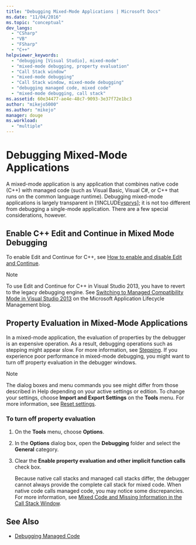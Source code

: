 ```yaml
---
title: "Debugging Mixed-Mode Applications | Microsoft Docs"
ms.date: "11/04/2016"
ms.topic: "conceptual"
dev_langs:
  - "CSharp"
  - "VB"
  - "FSharp"
  - "C++"
helpviewer_keywords:
  - "debugging [Visual Studio], mixed-mode"
  - "mixed-mode debugging, property evaluation"
  - "Call Stack window"
  - "mixed-mode debugging"
  - "Call Stack window, mixed-mode debugging"
  - "debugging managed code, mixed code"
  - "mixed-mode debugging, call stack"
ms.assetid: 60e34477-ae4e-48c7-9093-3e37f72e1bc3
author: "mikejo5000"
ms.author: "mikejo"
manager: douge
ms.workload:
  - "multiple"
---
```

# Debugging Mixed-Mode Applications
A mixed-mode application is any application that combines native code (C++) with managed code (such as Visual Basic, Visual C#, or C++ that runs on the common language runtime). Debugging mixed-mode applications is largely transparent in [!INCLUDE[vsprvs](../code-quality/includes/vsprvs_md.md)]; it is not too different from debugging a single-mode application. There are a few special considerations, however.

## Enable C++ Edit and Continue in Mixed Mode Debugging

To enable Edit and Continue for C++, see [How to enable and disable Edit and Continue](../debugger/how-to-enable-and-disable-edit-and-continue.md).

> [!NOTE]
> To use Edit and Continue for C++ in Visual Studio 2013, you have to revert to the legacy debugging engine. See [Switching to Managed Compatibility Mode in Visual Studio 2013](https://blogs.msdn.microsoft.com/devops/2013/10/16/switching-to-managed-compatibility-mode-in-visual-studio-2013/) on the  Microsoft Application Lifecycle Management blog.

## Property Evaluation in Mixed-Mode Applications
 In a mixed-mode application, the evaluation of properties by the debugger is an expensive operation. As a result, debugging operations such as stepping might appear slow. For more information, see [Stepping](https://docs.microsoft.com/previous-versions/visualstudio/visual-studio-2010/ek13f001(v=vs.100)). If you experience poor performance in mixed-mode debugging, you might want to turn off property evaluation in the debugger windows.

> [!NOTE]
> The dialog boxes and menu commands you see might differ from those described in Help depending on your active settings or edition. To change your settings, choose **Import and Export Settings** on the **Tools** menu. For more information, see [Reset settings](../ide/environment-settings.md#reset-settings).

### To turn off property evaluation

1. On the **Tools** menu, choose **Options**.

2. In the **Options** dialog box, open the **Debugging** folder and select the **General** category.

3. Clear the **Enable property evaluation and other implicit function calls** check box.

   Because native call stacks and managed call stacks differ, the debugger cannot always provide the complete call stack for mixed code. When native code calls managed code, you may notice some discrepancies. For more information, see [Mixed Code and Missing Information in the Call Stack Window](../debugger/mixed-code-and-missing-information-in-the-call-stack-window.md).

## See Also

- [Debugging Managed Code](../debugger/debugging-managed-code.md)